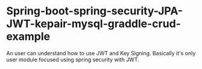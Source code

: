 # Spring-boot-spring-security-JPA-JWT-kepair-mysql-graddle-crud-example
An user can understand how to use JWT and Key Signing. Basically it's only user module focused using spring security with JWT.
